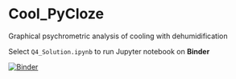 # Cool_PyCloze
Graphical psychrometric analysis of cooling with dehumidification

Select `Q4_Solution.ipynb` to run Jupyter notebook on **Binder**

[![Binder](https://mybinder.org/badge_logo.svg)](https://mybinder.org/v2/gh/cmg-git/Cool_PyCloze/HEAD)
